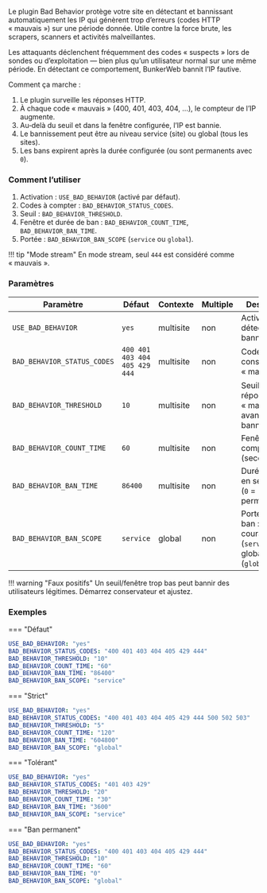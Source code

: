 Le plugin Bad Behavior protège votre site en détectant et bannissant automatiquement les IP qui génèrent trop d’erreurs (codes HTTP « mauvais ») sur une période donnée. Utile contre la force brute, les scrapers, scanners et activités malveillantes.

Les attaquants déclenchent fréquemment des codes « suspects » lors de sondes ou d’exploitation — bien plus qu’un utilisateur normal sur une même période. En détectant ce comportement, BunkerWeb bannit l’IP fautive.

Comment ça marche :

1. Le plugin surveille les réponses HTTP.
2. À chaque code « mauvais » (400, 401, 403, 404, …), le compteur de l’IP augmente.
3. Au‑delà du seuil et dans la fenêtre configurée, l’IP est bannie.
4. Le bannissement peut être au niveau service (site) ou global (tous les sites).
5. Les bans expirent après la durée configurée (ou sont permanents avec `0`).

### Comment l’utiliser

1. Activation : `USE_BAD_BEHAVIOR` (activé par défaut).
2. Codes à compter : `BAD_BEHAVIOR_STATUS_CODES`.
3. Seuil : `BAD_BEHAVIOR_THRESHOLD`.
4. Fenêtre et durée de ban : `BAD_BEHAVIOR_COUNT_TIME`, `BAD_BEHAVIOR_BAN_TIME`.
5. Portée : `BAD_BEHAVIOR_BAN_SCOPE` (`service` ou `global`).

!!! tip "Mode stream"
En mode stream, seul `444` est considéré comme « mauvais ».

### Paramètres

| Paramètre                   | Défaut                        | Contexte  | Multiple | Description                                                    |
| --------------------------- | ----------------------------- | --------- | -------- | -------------------------------------------------------------- |
| `USE_BAD_BEHAVIOR`          | `yes`                         | multisite | non      | Activer la détection et le bannissement.                       |
| `BAD_BEHAVIOR_STATUS_CODES` | `400 401 403 404 405 429 444` | multisite | non      | Codes HTTP considérés « mauvais ».                             |
| `BAD_BEHAVIOR_THRESHOLD`    | `10`                          | multisite | non      | Seuil de réponses « mauvaises » avant bannissement.            |
| `BAD_BEHAVIOR_COUNT_TIME`   | `60`                          | multisite | non      | Fenêtre de comptage (secondes).                                |
| `BAD_BEHAVIOR_BAN_TIME`     | `86400`                       | multisite | non      | Durée du ban en secondes (`0` = permanent).                    |
| `BAD_BEHAVIOR_BAN_SCOPE`    | `service`                     | global    | non      | Portée du ban : site courant (`service`) ou global (`global`). |

!!! warning "Faux positifs"
Un seuil/fenêtre trop bas peut bannir des utilisateurs légitimes. Démarrez conservateur et ajustez.

### Exemples

=== "Défaut"

```yaml
USE_BAD_BEHAVIOR: "yes"
BAD_BEHAVIOR_STATUS_CODES: "400 401 403 404 405 429 444"
BAD_BEHAVIOR_THRESHOLD: "10"
BAD_BEHAVIOR_COUNT_TIME: "60"
BAD_BEHAVIOR_BAN_TIME: "86400"
BAD_BEHAVIOR_BAN_SCOPE: "service"
```

=== "Strict"

```yaml
USE_BAD_BEHAVIOR: "yes"
BAD_BEHAVIOR_STATUS_CODES: "400 401 403 404 405 429 444 500 502 503"
BAD_BEHAVIOR_THRESHOLD: "5"
BAD_BEHAVIOR_COUNT_TIME: "120"
BAD_BEHAVIOR_BAN_TIME: "604800"
BAD_BEHAVIOR_BAN_SCOPE: "global"
```

=== "Tolérant"

```yaml
USE_BAD_BEHAVIOR: "yes"
BAD_BEHAVIOR_STATUS_CODES: "401 403 429"
BAD_BEHAVIOR_THRESHOLD: "20"
BAD_BEHAVIOR_COUNT_TIME: "30"
BAD_BEHAVIOR_BAN_TIME: "3600"
BAD_BEHAVIOR_BAN_SCOPE: "service"
```

=== "Ban permanent"

```yaml
USE_BAD_BEHAVIOR: "yes"
BAD_BEHAVIOR_STATUS_CODES: "400 401 403 404 405 429 444"
BAD_BEHAVIOR_THRESHOLD: "10"
BAD_BEHAVIOR_COUNT_TIME: "60"
BAD_BEHAVIOR_BAN_TIME: "0"
BAD_BEHAVIOR_BAN_SCOPE: "global"
```
